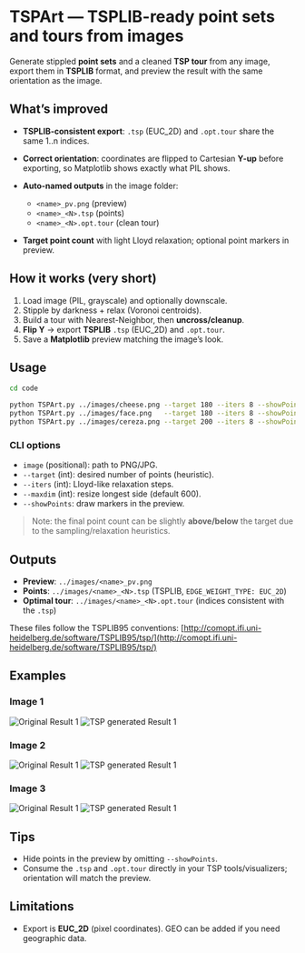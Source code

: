 # TSPArt — TSPLIB-ready point sets and tours from images

Generate stippled **point sets** and a cleaned **TSP tour** from any image, export them in **TSPLIB** format, and preview the result with the same orientation as the image.

## What’s improved

* **TSPLIB-consistent export**: `.tsp` (EUC\_2D) and `.opt.tour` share the same 1..n indices.
* **Correct orientation**: coordinates are flipped to Cartesian **Y-up** before exporting, so Matplotlib shows exactly what PIL shows.
* **Auto-named outputs** in the image folder:

  * `<name>_pv.png` (preview)
  * `<name>_<N>.tsp` (points)
  * `<name>_<N>.opt.tour` (clean tour)
* **Target point count** with light Lloyd relaxation; optional point markers in preview.

## How it works (very short)

1. Load image (PIL, grayscale) and optionally downscale.
2. Stipple by darkness + relax (Voronoi centroids).
3. Build a tour with Nearest-Neighbor, then **uncross/cleanup**.
4. **Flip Y** → export **TSPLIB** `.tsp` (EUC\_2D) and `.opt.tour`.
5. Save a **Matplotlib** preview matching the image’s look.

## Usage

```bash
cd code

python TSPArt.py ../images/cheese.png --target 180 --iters 8 --showPoints
python TSPArt.py ../images/face.png   --target 180 --iters 8 --showPoints
python TSPArt.py ../images/cereza.png --target 200 --iters 8 --showPoints
```

### CLI options

* `image` (positional): path to PNG/JPG.
* `--target` (int): desired number of points (heuristic).
* `--iters` (int): Lloyd-like relaxation steps.
* `--maxdim` (int): resize longest side (default 600).
* `--showPoints`: draw markers in the preview.

> Note: the final point count can be slightly **above/below** the target due to the sampling/relaxation heuristics.

## Outputs

* **Preview**: `../images/<name>_pv.png`
* **Points**: `../images/<name>_<N>.tsp` (TSPLIB, `EDGE_WEIGHT_TYPE: EUC_2D`)
* **Optimal tour**: `../images/<name>_<N>.opt.tour` (indices consistent with the `.tsp`)

These files follow the TSPLIB95 conventions: [http://comopt.ifi.uni-heidelberg.de/software/TSPLIB95/tsp/](http://comopt.ifi.uni-heidelberg.de/software/TSPLIB95/tsp/)

## Examples

### Image 1

![Original Result 1](./cereza.png)
![TSP generated Result 1](./cereza_pv.png)

### Image 2

![Original Result 1](./cheese.png)
![TSP generated Result 1](./cheese_pv.png)

### Image 3

![Original Result 1](./face.png)
![TSP generated Result 1](./face_pv.png)

## Tips

* Hide points in the preview by omitting `--showPoints`.
* Consume the `.tsp` and `.opt.tour` directly in your TSP tools/visualizers; orientation will match the preview.

## Limitations

* Export is **EUC\_2D** (pixel coordinates). GEO can be added if you need geographic data.
